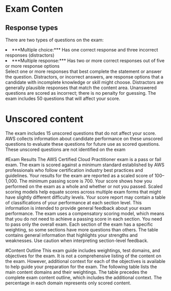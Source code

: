 # Exam Conten
## Response types
There are two types of questions on the exam:
</ul>
	<li>***Multiple choice:*** Has one correct response and three incorrect responses (distractors)</li>
	<li>***Multiple response:*** Has two or more correct responses out of five or more response options</li>
</ul>
Select one or more responses that best complete the statement or answer the question. Distractors, or
incorrect answers, are response options that a candidate with incomplete knowledge or skill might choose.
Distractors are generally plausible responses that match the content area.
Unanswered questions are scored as incorrect; there is no penalty for guessing. The exam includes 50
questions that will affect your score.

# Unscored content
The exam includes 15 unscored questions that do not affect your score. AWS collects information about
candidate performance on these unscored questions to evaluate these questions for future use as scored
questions. These unscored questions are not identified on the exam

#Exam Results
The AWS Certified Cloud Practitioner exam is a pass or fail exam. The exam is scored against a minimum
standard established by AWS professionals who follow certification industry best practices and guidelines.
Your results for the exam are reported as a scaled score of 100–1,000. The minimum passing score is 700.
Your score shows how you performed on the exam as a whole and whether or not you passed. Scaled
scoring models help equate scores across multiple exam forms that might have slightly different difficulty
levels.
Your score report may contain a table of classifications of your performance at each section level. This
information is intended to provide general feedback about your exam performance. The exam uses a
compensatory scoring model, which means that you do not need to achieve a passing score in each
section. You need to pass only the overall exam.
Each section of the exam has a specific weighting, so some sections have more questions than others. The
table contains general information that highlights your strengths and weaknesses. Use caution when
interpreting section-level feedback.

#Content Outline
This exam guide includes weightings, test domains, and objectives for the exam. It is not a comprehensive
listing of the content on the exam. However, additional context for each of the objectives is available to
help guide your preparation for the exam. The following table lists the main content domains and their
weightings. The table precedes the complete exam content outline, which includes the additional context.
The percentage in each domain represents only scored content.

